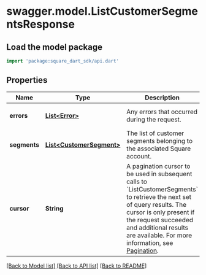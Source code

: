 # swagger.model.ListCustomerSegmentsResponse

## Load the model package
```dart
import 'package:square_dart_sdk/api.dart'
```

## Properties
Name | Type | Description | Notes
------------ | ------------- | ------------- | -------------
**errors** | [**List&lt;Error&gt;**](Error.md) | Any errors that occurred during the request. | [optional] [default to []]
**segments** | [**List&lt;CustomerSegment&gt;**](CustomerSegment.md) | The list of customer segments belonging to the associated Square account. | [optional] [default to []]
**cursor** | **String** | A pagination cursor to be used in subsequent calls to &#x60;ListCustomerSegments&#x60; to retrieve the next set of query results. The cursor is only present if the request succeeded and additional results are available.  For more information, see [Pagination](https://developer.squareup.com/docs/build-basics/common-api-patterns/pagination). | [optional] [default to null]

[[Back to Model list]](../README.md#documentation-for-models) [[Back to API list]](../README.md#documentation-for-api-endpoints) [[Back to README]](../README.md)

